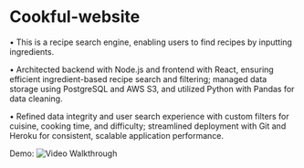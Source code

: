 # Cookful-website

•	This is a recipe search engine, enabling users to find recipes by inputting ingredients.

•	Architected backend with Node.js and frontend with React, ensuring efficient ingredient-based recipe search and filtering; managed data storage using PostgreSQL and AWS S3, and utilized Python with Pandas for data cleaning.

•	Refined data integrity and user search experience with custom filters for cuisine, cooking time, and difficulty; streamlined deployment with Git and Heroku for consistent, scalable application performance.

Demo:
<img src='https://github.com/ZSS57/Cookful-website/blob/main/project%20demo.gif' title='Cookful website video' width='' alt='Video Walkthrough' />
